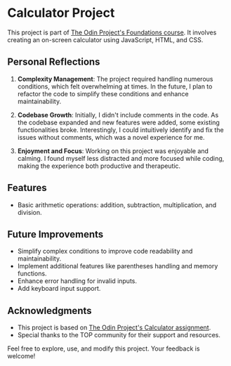 # Calculator Project

This project is part of [The Odin Project's Foundations course](https://www.theodinproject.com/lessons/foundations-calculator). It involves creating an on-screen calculator using JavaScript, HTML, and CSS.

## Personal Reflections

1. **Complexity Management**: The project required handling numerous conditions, which felt overwhelming at times. In the future, I plan to refactor the code to simplify these conditions and enhance maintainability.

2. **Codebase Growth**: Initially, I didn't include comments in the code. As the codebase expanded and new features were added, some existing functionalities broke. Interestingly, I could intuitively identify and fix the issues without comments, which was a novel experience for me.

3. **Enjoyment and Focus**: Working on this project was enjoyable and calming. I found myself less distracted and more focused while coding, making the experience both productive and therapeutic.

## Features

- Basic arithmetic operations: addition, subtraction, multiplication, and division.

## Future Improvements

- Simplify complex conditions to improve code readability and maintainability.
- Implement additional features like parentheses handling and memory functions.
- Enhance error handling for invalid inputs.
- Add keyboard input support.

## Acknowledgments

- This project is based on [The Odin Project's Calculator assignment](https://www.theodinproject.com/lessons/foundations-calculator).
- Special thanks to the TOP community for their support and resources.

Feel free to explore, use, and modify this project. Your feedback is welcome!
